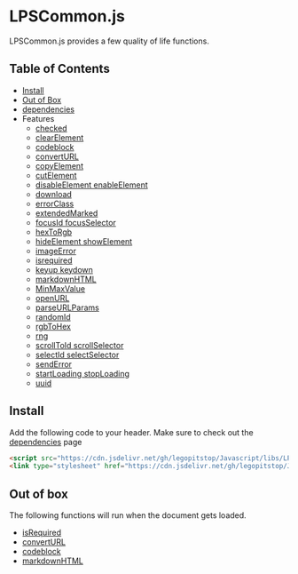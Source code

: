# LPSCommon.js
LPSCommon.js provides a few quality of life functions.
## Table of Contents
- [Install](#intall)
- [Out of Box](#out-of-box)
- [dependencies](dependencies.md)
- Features
    - [checked](checked.md)
    - [clearElement](clear-element.md)
    - [codeblock](codeblock.md)
    - [convertURL](convert-url.md)
    - [copyElement](copy-element.md)
    - [cutElement](cut-element.md)
    - [disableElement enableElement](disable-enable-element.md)
    - [download](download.md)
    - [errorClass](error-class.md)
    - [extendedMarked](extended-marked.md)
    - [focusId focusSelector](focus.md)
    - [hexToRgb](hex-to-rgb.md)
    - [hideElement showElement](hide-show-element.md)
    - [imageError](image-error.md)
    - [isrequired](is-required.md)
    - [keyup keydown](key-up-down.md)
    - [markdownHTML](markdown-html.md)
    - [MinMaxValue](min-max-value.md)
    - [openURL](open-url.md)
    - [parseURLParams](parse-url-params.md)
    - [randomId](random-id.md)
    - [rgbToHex](rgb-to-hex.md)
    - [rng](rng.md)
    - [scrollToId scrollSelector](scroll.md)
    - [selectId selectSelector](select.md)
    - [sendError](send-error.md)
    - [startLoading stopLoading](start-stop-loading.md)
    - [uuid](uuid.md)

## Install
Add the following code to your header. Make sure to check out the [dependencies](dependencies.md) page
```html
<script src="https://cdn.jsdelivr.net/gh/legopitstop/Javascript/libs/LPSCommon/LPSCommon.js"></script>
<link type="stylesheet" href="https://cdn.jsdelivr.net/gh/legopitstop/Javascript/libs/LPSCommon/LPSCommon.css">
```

## Out of box
The following functions will run when the document gets loaded.
- [isRequired](#isrequired)
- [convertURL](#converturl)
- [codeblock](#codeblock)
- [markdownHTML](#markdownhtml)